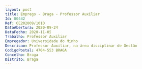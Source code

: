 ```yaml
--- 
layout: post
title: Emprego - Braga - Professor Auxiliar
Id: 80442
Ref: OE202009/1010
DataAbertura: 2020-09-24
DataFecho: 2020-11-05
Trabalho: Professor Auxiliar
Empregador: Universidade do Minho
Descricao: Professor Auxiliar, na área disciplinar de Gestão
CodigoPostal: 4704-553 BRAGA
Concelho: Braga
Distrito: Braga
--- 
```

